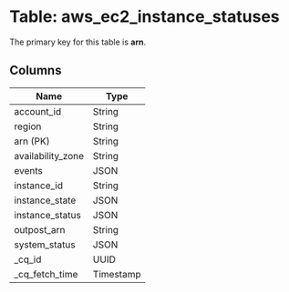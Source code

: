 # Table: aws_ec2_instance_statuses


The primary key for this table is **arn**.


## Columns
| Name          | Type          |
| ------------- | ------------- |
|account_id|String|
|region|String|
|arn (PK)|String|
|availability_zone|String|
|events|JSON|
|instance_id|String|
|instance_state|JSON|
|instance_status|JSON|
|outpost_arn|String|
|system_status|JSON|
|_cq_id|UUID|
|_cq_fetch_time|Timestamp|
